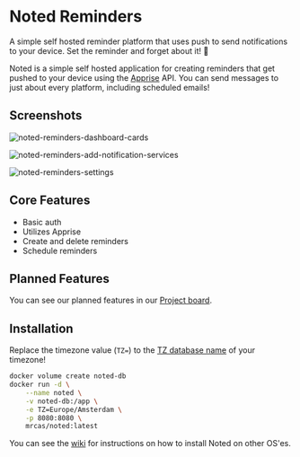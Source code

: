# Noted Reminders
A simple self hosted reminder platform that uses push to send notifications to your device. Set the reminder and forget about it! 📢

Noted is a simple self hosted application for creating reminders that get pushed to your device using the [Apprise](https://github.com/caronc/apprise) API. You can send messages to just about every platform, including scheduled emails!

## Screenshots

![noted-reminders-dashboard-cards](https://user-images.githubusercontent.com/57927413/212755016-05b99226-3f6c-48b7-b99a-253e15c82947.png)

![noted-reminders-add-notification-services](https://user-images.githubusercontent.com/57927413/212755314-1104531e-7feb-4e59-af1d-927576e47152.png)

![noted-reminders-settings](https://user-images.githubusercontent.com/57927413/212755327-b45da53c-72f7-480c-9a77-eaad28803fbb.png)

## Core Features
* Basic auth
* Utilizes Apprise
* Create and delete reminders
* Schedule reminders

## Planned Features
You can see our planned features in our [Project board](https://github.com/users/Casvt/projects/3).

## Installation
Replace the timezone value (`TZ=`) to the [TZ database name](https://en.wikipedia.org/wiki/List_of_tz_database_time_zones) of your timezone!
```bash
docker volume create noted-db
docker run -d \
	--name noted \
	-v noted-db:/app \
	-e TZ=Europe/Amsterdam \
	-p 8080:8080 \
	mrcas/noted:latest
```
You can see the [wiki](https://github.com/Casvt/Noted/wiki) for instructions on how to install Noted on other OS'es.
